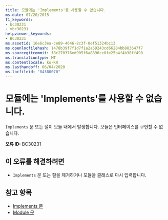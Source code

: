 ```yaml
---
title: 모듈에는 'Implements'를 사용할 수 없습니다.
ms.date: 07/20/2015
f1_keywords:
- bc30231
- vbc30231
helpviewer_keywords:
- BC30231
ms.assetid: 16e6c3ea-ce89-4646-8c3f-0ef51324bc13
ms.openlocfilehash: 1478b39f7f1d7f1a2a59243cd66284bb883647f7
ms.sourcegitcommit: f8c270376ed905f6a8896ce0fe25b4f4b38ff498
ms.translationtype: MT
ms.contentlocale: ko-KR
ms.lasthandoff: 06/04/2020
ms.locfileid: "84380070"
---
```

# <a name="implements-not-valid-in-modules"></a>모듈에는 'Implements'를 사용할 수 없습니다.
`Implements` 문 또는 절이 모듈 내에서 발생합니다. 모듈은 인터페이스를 구현할 수 없습니다.  
  
 **오류 ID:** BC30231  
  
## <a name="to-correct-this-error"></a>이 오류를 해결하려면  
  
- `Implements` 문 또는 절을 제거하거나 모듈을 클래스로 다시 입력합니다.  
  
## <a name="see-also"></a>참고 항목

- [Implements 문](../language-reference/statements/implements-statement.md)
- [Module 문](../language-reference/statements/module-statement.md)
